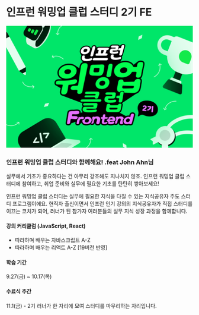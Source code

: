 # 인프런 워밍업 클럽 스터디 2기 FE

![thumbnail](./thumbnail.png)

### 인프런 워밍업 클럽 스터디와 함께해요! .feat John Ahn님

실무에서 기초가 중요하다는 건 아무리 강조해도 지나치지 않죠. 인프런 워밍업 클럽 스터디에 참여하고, 취업 준비와 실무에 필요한 기초를 탄탄히 쌓아보세요!

인프런 워밍업 클럽 스터디는 실무에 필요한 지식을 다질 수 있는 지식공유자 주도 스터디 프로그램이에요. 현직자 출신이면서 인프런 인기 강의의 지식공유자가 직접 스터디를 이끄는 코치가 되어, 러너가 된 참가자 여러분들의 실무 지식 성장 과정을 함께합니다.

#### 강의 커리큘럼 (JavaScript, React)

- 따라하며 배우는 자바스크립트 A-Z
- 따라하며 배우는 리액트 A-Z [19버전 반영]

#### 학습 기간

9.27(금) ~ 10.17(목)

#### 수료식 주간

11.1(금) - 2기 러너가 한 자리에 모여 스터디를 마무리하는 자리입니다.
